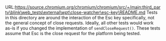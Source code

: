 URL:https://source.chromium.org/chromium/chromium/src/+/main:third_party\blink\web_tests\external\wpt\close-watcher\esc-key\README.md
Tests in this directory are around the interaction of the Esc key specifically,
not the general concept of close requests. Ideally, all other tests would work
as-is if you changed the implementation of `sendCloseRequest()`. These tests
assume that Esc is the close request for the platform being tested.
